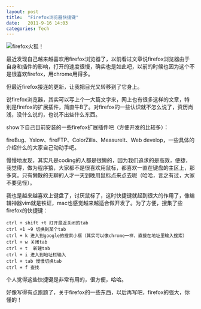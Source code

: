 ```yaml
---
layout: post
title:  "Firefox浏览器快捷键"
date:   2011-9-16 14:03
categories: Tech
---
```


![firefox火狐！](http://pic.yupoo.com/mygoare_v/BnaCEBlj/medium.jpg)

最近发现自己越来越喜欢用firefox浏览器了，以前看过文章说firefox浏览器由于自身和插件的影响，打开的速度很慢，确实也是如此吧，以前的时候也因为这个不是很喜欢firefox，用chrome用得多。

但最近firefox接连的更新，让我把目光又转移到了它身上。

说firefox浏览器，其实可以写上个一大篇文字来，网上也有很多这样的文章，特别是firefox的扩展插件，简直牛B了。对firefox的一些认识就不怎么说了，资历尚浅，没什么说的，也说不出些什么东西。

show下自己目前安装的一些firefox扩展插件吧（方便开发的比较多）：

fireBug、Yslow、fireFTP、ColorZilla、MeasureIt、Web develop，一些具体的介绍什么的大家自己动动手吧。

慢慢地发现，其实凡是coding的人都是很懒的，因为我们追求的是高效，便捷，我觉得，做为程序猿，大家都不是很喜欢用鼠标，都喜欢一直在键盘的主区上，那多爽。只有懒散的无聊的人才一天到晚用鼠标点来点去呢（哈哈，言之有过，大家不要见怪）。

我也是越来越喜欢上键盘了，讨厌鼠标了，这时快捷键就起到很大的作用了，像编辑神器vim就是铁证，mac也感觉越来越适合做开发了。为了方便，搜集了些firefox的快捷键：

    ctrl + shift +t 打开最近关闭的tab
    ctrl +1 ~9 切换到某个tab
    ctrl + k 进入到google的搜索小框（其实可以像chrome一样，直接在地址里输入搜索）
    ctrl + w 关闭tab
    ctrl + t  新建tab
    ctrl + i 进入到地址栏输入
    ctrl + tab 慢慢切换tab
    ctrl + f 查找

个人觉得这些快捷键是非常有用的，很方便，哈哈。

好像写得有点跑题了，关于firefox的一些东西，以后再写吧，firefox的强大，你懂的！

